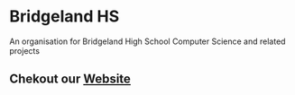 # Bridgeland HS

An organisation for Bridgeland High School Computer Science and related projects

## Chekout our [Website](https://bridgeland-hs.github.io)
